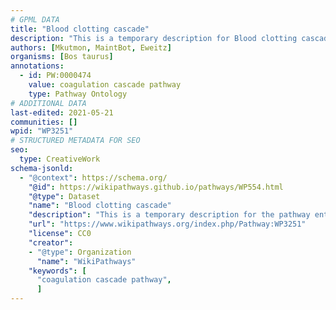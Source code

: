 ```yaml
---
# GPML DATA
title: "Blood clotting cascade"
description: "This is a temporary description for Blood clotting cascade"
authors: [Mkutmon, MaintBot, Eweitz]
organisms: [Bos taurus]
annotations:
  - id: PW:0000474
    value: coagulation cascade pathway
    type: Pathway Ontology
# ADDITIONAL DATA
last-edited: 2021-05-21
communities: []
wpid: "WP3251"
# STRUCTURED METADATA FOR SEO
seo:
  type: CreativeWork
schema-jsonld:
  - "@context": https://schema.org/
    "@id": https://wikipathways.github.io/pathways/WP554.html
    "@type": Dataset
    "name": "Blood clotting cascade"
    "description": "This is a temporary description for the pathway entitled: Blood clotting cascade"
    "url": "https://www.wikipathways.org/index.php/Pathway:WP3251"
    "license": CC0
    "creator":
    - "@type": Organization
      "name": "WikiPathways"
    "keywords": [
      "coagulation cascade pathway",
      ]
---
```


